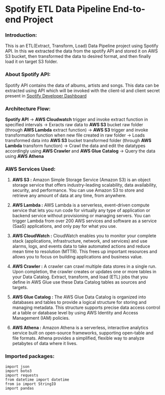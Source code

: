 # Spotify ETL Data Pipeline End-to-end Project

### Introduction:
This is an ETL(Extract, Transform, Load) Data Pipeline project using Spotify API. In this we extracted the data from the spotify API and stored it on AWS S3 bucket, then transformed the data to desired format, and then finally load it on target S3 folder.

### About Spotify API:
Spotify API contains the data of albums, artists and songs. This data can be extracted using API which will be invoked with the client-id and client secret present in [Spotify Developer Dashboard](https://developer.spotify.com/dashboard)

### Architecture Flow:
**Spotify API** -> **AWS Cloudwatch** trigger and invoke extract function in specified intervals -> Exracts raw data to **AWS S3** bucket raw folder (through **AWS Lambda** extract function) -> **AWS S3** trigger and invoke transformation function when new file created in raw folder -> Loads transformed data into **AWS S3** bucket transformed folder (through **AWS Lambda** transform function) -> Crawl the data and edit the datatypes accordingly using **AWS Crawler** and **AWS Glue Catalog** -> Query the data using **AWS Athena**

### AWS Services Used:
1. **AWS S3 :** Amazon Simple Storage Service (Amazon S3) is an object storage service that offers industry-leading scalability, data availability, security, and performance. You can use Amazon S3 to store and retrieve any amount of data at any time, from anywhere.

2. **AWS Lambda :** AWS Lambda is a serverless, event-driven compute service that lets you run code for virtually any type of application or backend service without provisioning or managing servers. You can trigger Lambda from over 200 AWS services and software as a service (SaaS) applications, and only pay for what you use.

3. **AWS CloudWatch :** CloudWatch enables you to monitor your complete stack (applications, infrastructure, network, and services) and use alarms, logs, and events data to take automated actions and reduce mean time to resolution (MTTR). This frees up important resources and allows you to focus on building applications and business value.

4. **AWS Crawler :** A crawler can crawl multiple data stores in a single run. Upon completion, the crawler creates or updates one or more tables in your Data Catalog. Extract, transform, and load (ETL) jobs that you define in AWS Glue use these Data Catalog tables as sources and targets.

5. **AWS Glue Catalog :** The AWS Glue Data Catalog is organized into databases and tables to provide a logical structure for storing and managing metadata. This structure supports precise data access control at a table or database level by using AWS Identity and Access Management (IAM) policies.

6. **AWS Athena :** Amazon Athena is a serverless, interactive analytics service built on open-source frameworks, supporting open-table and file formats. Athena provides a simplified, flexible way to analyze petabytes of data where it lives.

### Imported packages:
```
import json
import boto3
import requests
from datetime import datetime
from io import StringIO
import pandas
```


